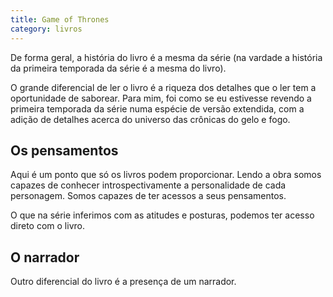 ```yaml
---
title: Game of Thrones
category: livros
---
```


De forma geral, a história do livro é a mesma da série (na vardade a história da primeira temporada da série é a mesma do livro). 

O grande diferencial de ler o livro é a riqueza dos detalhes que o ler tem a oportunidade de saborear. Para mim, foi como se eu estivesse revendo a primeira temporada da série numa espécie de versão extendida, com a adição de detalhes acerca do universo das crônicas do gelo e fogo.


## Os pensamentos

Aqui é um ponto que só os livros podem proporcionar. Lendo a obra somos capazes de conhecer introspectivamente a personalidade de cada personagem. Somos capazes de ter acessos a seus pensamentos.

O que na série inferimos com as atitudes e posturas, podemos ter acesso direto com o livro.


## O narrador

Outro diferencial do livro é a presença de um narrador.



## 


